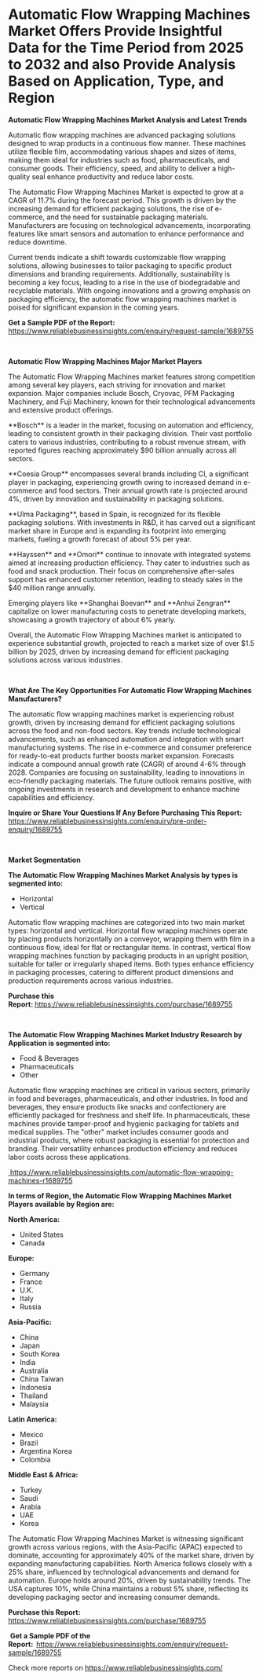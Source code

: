 <p><h1>Automatic Flow Wrapping Machines Market Offers Provide Insightful Data for the Time Period from 2025 to 2032 and also Provide Analysis Based on Application, Type, and Region</h1></p><p><strong>Automatic Flow Wrapping Machines Market Analysis and Latest Trends</strong></p>
<p><p>Automatic flow wrapping machines are advanced packaging solutions designed to wrap products in a continuous flow manner. These machines utilize flexible film, accommodating various shapes and sizes of items, making them ideal for industries such as food, pharmaceuticals, and consumer goods. Their efficiency, speed, and ability to deliver a high-quality seal enhance productivity and reduce labor costs.</p><p>The Automatic Flow Wrapping Machines Market is expected to grow at a CAGR of 11.7% during the forecast period. This growth is driven by the increasing demand for efficient packaging solutions, the rise of e-commerce, and the need for sustainable packaging materials. Manufacturers are focusing on technological advancements, incorporating features like smart sensors and automation to enhance performance and reduce downtime.</p><p>Current trends indicate a shift towards customizable flow wrapping solutions, allowing businesses to tailor packaging to specific product dimensions and branding requirements. Additionally, sustainability is becoming a key focus, leading to a rise in the use of biodegradable and recyclable materials. With ongoing innovations and a growing emphasis on packaging efficiency, the automatic flow wrapping machines market is poised for significant expansion in the coming years.</p></p>
<p><strong>Get a Sample PDF of the Report:&nbsp;</strong> <a href="https://www.reliablebusinessinsights.com/enquiry/request-sample/1689755?utm_campaign=1106&utm_medium=2&utm_source=Github&utm_content=ia&utm_term=07012025&utm_id=automatic-flow-wrapping-machines">https://www.reliablebusinessinsights.com/enquiry/request-sample/1689755</a></p>
<p>&nbsp;</p>
<p><strong>Automatic Flow Wrapping Machines Major Market Players</strong></p>
<p><p>The Automatic Flow Wrapping Machines market features strong competition among several key players, each striving for innovation and market expansion. Major companies include Bosch, Cryovac, PFM Packaging Machinery, and Fuji Machinery, known for their technological advancements and extensive product offerings.</p><p>**Bosch** is a leader in the market, focusing on automation and efficiency, leading to consistent growth in their packaging division. Their vast portfolio caters to various industries, contributing to a robust revenue stream, with reported figures reaching approximately $90 billion annually across all sectors.</p><p>**Coesia Group** encompasses several brands including CI, a significant player in packaging, experiencing growth owing to increased demand in e-commerce and food sectors. Their annual growth rate is projected around 4%, driven by innovation and sustainability in packaging solutions.</p><p>**Ulma Packaging**, based in Spain, is recognized for its flexible packaging solutions. With investments in R&D, it has carved out a significant market share in Europe and is expanding its footprint into emerging markets, fueling a growth forecast of about 5% per year.</p><p>**Hayssen** and **Omori** continue to innovate with integrated systems aimed at increasing production efficiency. They cater to industries such as food and snack production. Their focus on comprehensive after-sales support has enhanced customer retention, leading to steady sales in the $40 million range annually.</p><p>Emerging players like **Shanghai Boevan** and **Anhui Zengran** capitalize on lower manufacturing costs to penetrate developing markets, showcasing a growth trajectory of about 6% yearly.</p><p>Overall, the Automatic Flow Wrapping Machines market is anticipated to experience substantial growth, projected to reach a market size of over $1.5 billion by 2025, driven by increasing demand for efficient packaging solutions across various industries.</p></p>
<p>&nbsp;</p>
<p><strong>What Are The Key Opportunities For Automatic Flow Wrapping Machines Manufacturers?</strong></p>
<p><p>The automatic flow wrapping machines market is experiencing robust growth, driven by increasing demand for efficient packaging solutions across the food and non-food sectors. Key trends include technological advancements, such as enhanced automation and integration with smart manufacturing systems. The rise in e-commerce and consumer preference for ready-to-eat products further boosts market expansion. Forecasts indicate a compound annual growth rate (CAGR) of around 4-6% through 2028. Companies are focusing on sustainability, leading to innovations in eco-friendly packaging materials. The future outlook remains positive, with ongoing investments in research and development to enhance machine capabilities and efficiency.</p></p>
<p><strong>Inquire or Share Your Questions If Any Before Purchasing This Report:</strong> <a href="https://www.reliablebusinessinsights.com/enquiry/pre-order-enquiry/1689755?utm_campaign=1106&utm_medium=2&utm_source=Github&utm_content=ia&utm_term=07012025&utm_id=automatic-flow-wrapping-machines">https://www.reliablebusinessinsights.com/enquiry/pre-order-enquiry/1689755</a></p>
<p>&nbsp;</p>
<p><strong>Market Segmentation</strong></p>
<p><strong>The Automatic Flow Wrapping Machines Market Analysis by types is segmented into:</strong></p>
<p><ul><li>Horizontal</li><li>Vertical</li></ul></p>
<p><p>Automatic flow wrapping machines are categorized into two main market types: horizontal and vertical. Horizontal flow wrapping machines operate by placing products horizontally on a conveyor, wrapping them with film in a continuous flow, ideal for flat or rectangular items. In contrast, vertical flow wrapping machines function by packaging products in an upright position, suitable for taller or irregularly shaped items. Both types enhance efficiency in packaging processes, catering to different product dimensions and production requirements across various industries.</p></p>
<p><strong>Purchase this Report:&nbsp;</strong><a href="https://www.reliablebusinessinsights.com/purchase/1689755?utm_campaign=1106&utm_medium=2&utm_source=Github&utm_content=ia&utm_term=07012025&utm_id=automatic-flow-wrapping-machines">https://www.reliablebusinessinsights.com/purchase/1689755</a></p>
<p>&nbsp;</p>
<p><strong>The Automatic Flow Wrapping Machines Market Industry Research by Application is segmented into:</strong></p>
<p><ul><li>Food & Beverages</li><li>Pharmaceuticals</li><li>Other</li></ul></p>
<p><p>Automatic flow wrapping machines are critical in various sectors, primarily in food and beverages, pharmaceuticals, and other industries. In food and beverages, they ensure products like snacks and confectionery are efficiently packaged for freshness and shelf life. In pharmaceuticals, these machines provide tamper-proof and hygienic packaging for tablets and medical supplies. The "other" market includes consumer goods and industrial products, where robust packaging is essential for protection and branding. Their versatility enhances production efficiency and reduces labor costs across these applications.</p></p>
<p><a href="https://www.reliablebusinessinsights.com/automatic-flow-wrapping-machines-r1689755?utm_campaign=1106&utm_medium=2&utm_source=Github&utm_content=ia&utm_term=07012025&utm_id=automatic-flow-wrapping-machines">&nbsp;https://www.reliablebusinessinsights.com/automatic-flow-wrapping-machines-r1689755</a></p>
<p><strong>In terms of Region, the Automatic Flow Wrapping Machines Market Players available by Region are:</strong></p>
<p>
    <p> <strong> North America: </strong>
        <ul>
            <li>United States</li>
            <li>Canada</li>
        </ul>
        </p> 
    <p> <strong> Europe: </strong>
        <ul>
            <li>Germany</li>
            <li>France</li>
            <li>U.K.</li>
            <li>Italy</li>
            <li>Russia</li>
        </ul>
        </p> 
    <p> <strong> Asia-Pacific: </strong>
        <ul>
            <li>China</li>
            <li>Japan</li>
            <li>South Korea</li>
            <li>India</li>
            <li>Australia</li>
            <li>China Taiwan</li>
            <li>Indonesia</li>
            <li>Thailand</li>
            <li>Malaysia</li>
        </ul>
        </p> 
    <p> <strong> Latin America: </strong>
        <ul>
            <li>Mexico</li>
            <li>Brazil</li>
            <li>Argentina Korea</li>
            <li>Colombia</li>
        </ul>
        </p> 
    <p> <strong> Middle East & Africa: </strong>
        <ul>
            <li>Turkey</li>
            <li>Saudi</li>
            <li>Arabia</li>
            <li>UAE</li>
            <li>Korea</li>
        </ul>
    </p>
    </p>
<p><p>The Automatic Flow Wrapping Machines Market is witnessing significant growth across various regions, with the Asia-Pacific (APAC) expected to dominate, accounting for approximately 40% of the market share, driven by expanding manufacturing capabilities. North America follows closely with a 25% share, influenced by technological advancements and demand for automation. Europe holds around 20%, driven by sustainability trends. The USA captures 10%, while China maintains a robust 5% share, reflecting its developing packaging sector and increasing consumer demands.</p></p>
<p><strong>Purchase this Report: </strong><a href="https://www.reliablebusinessinsights.com/purchase/1689755?utm_campaign=1106&utm_medium=2&utm_source=Github&utm_content=ia&utm_term=07012025&utm_id=automatic-flow-wrapping-machines">https://www.reliablebusinessinsights.com/purchase/1689755</a></p>
<p>&nbsp;<strong>Get a Sample PDF of the Report:&nbsp;&nbsp;</strong><a href="https://www.reliablebusinessinsights.com/enquiry/request-sample/1689755?utm_campaign=1106&utm_medium=2&utm_source=Github&utm_content=ia&utm_term=07012025&utm_id=automatic-flow-wrapping-machines">https://www.reliablebusinessinsights.com/enquiry/request-sample/1689755</a></p>
<p><strong></strong></p>
<p>Check more reports on <a href="https://www.reliablebusinessinsights.com/?utm_campaign=1106&utm_medium=2&utm_source=Github&utm_content=ia&utm_term=07012025&utm_id=automatic-flow-wrapping-machines">https://www.reliablebusinessinsights.com/</a></p>